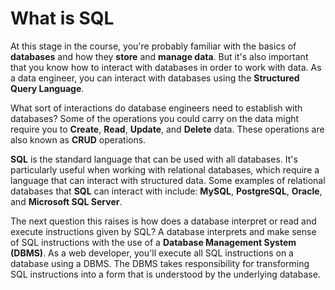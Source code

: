 # What is SQL

At this stage in the course, you're probably familiar with the basics of **databases** and how they **store** and **manage data**. But it's also important that you know how to interact with databases in order to work with data. As a data engineer, you can interact with databases using the **Structured Query Language**.

What sort of interactions do database engineers need to establish with databases? Some of the operations you could carry on the data might require you to **Create**, **Read**, **Update**, and **Delete** data. These operations are also known as **CRUD** operations.

**SQL** is the standard language that can be used with all databases. It's particularly useful when working with relational databases, which require a language that can interact with structured data. Some examples of relational databases that **SQL** can interact with include: **MySQL**, **PostgreSQL**, **Oracle**, and **Microsoft SQL Server**. 

The next question this raises is how does a database interpret or read and execute instructions given by SQL? A database interprets and make sense of SQL instructions with the use of a **Database Management System (DBMS)**. As a web developer, you'll execute all SQL instructions on a database using a DBMS. The DBMS takes responsibility for transforming SQL instructions into a form that is understood by the underlying database.
